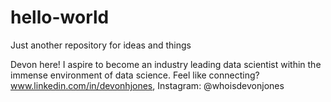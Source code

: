 # hello-world
Just another repository for ideas and things

Devon here! I aspire to become an industry leading data scientist within the immense environment of data science.
Feel like connecting? www.linkedin.com/in/devonhjones, Instagram: @whoisdevonjones
